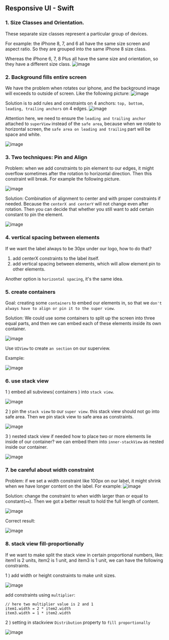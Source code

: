 ## Responsive UI - Swift


### 1.  Size Classes and Orientation.

These separate size classes represent a particular group of devices.

For example: the iPhone 8, 7, and 6 all have the same size screen and aspect ratio. So they are grouped into the same iPhone 8 size class. 

Whereas the iPhone 6, 7, 8 Plus all have the same size and orientation, so they have a different size class.
![image](../assets/devices.png ':size=278x575')


### 2. Background fills entire screen

We have the problem when rotates our iphone, and the background image will exceeds to outside of screen. Like the following picture:
![image](../assets/background.png ':size=430x478')

Solution is to add rules and constraints on 4 anchors: `top, bottom, leading, trailing anchors` on 4 edges. 
![image](../assets/addConstraints.png ':size=341x396')

Attention here, we need to ensure the `leading and trailing anchor` attached to `superView`  instead of the `safe area`, because when we rotate to horizontal screen, the `safe area on leading and trailing` part will be space and white.

![image](../assets/superView.png ':size=646x247')

### 3. Two techniques: Pin and Align
Problem: when we add constraints to pin element to our edges, it might overflow sometimes after the rotation to horizontal direction. Then this constraint will break. For example the following picture.

![image](../assets/pinOverflow.png ':size=332x281')

Solution: Combination of alignment to center and with proper constraints if needed. Because the `centerX and centerY` will not change even after rotation.
Then you can decide that whether you still want to add certain constant to pin the element.

![image](../assets/alignAndPin.png ':size=282x277')

### 4. vertical spacing between elements
If we want the label always to be 30px under our logo, how to do that?
1) add centerX constraints to the label itself.
2) add vertical spacing between elements, which will allow element pin to other elements.

Another option is `horizontal spacing`, it's the same idea.


### 5. create containers 
Goal:  creating some `containers` to embed our elements in, so that we `don't always have to align or pin it to the super view`.

Solution:
We could use some containers to split up the screen into three equal parts, and then we can embed each of these elements inside its own container. 

![image](../assets/container00.png ':size=238x482')

Use `UIView` to create `an section` on our superview.

Example:

![image](../assets/container.png ':size=422x262')

### 6. use stack view

1 ) embed all subviews( containers ) into `stack view`.

![image](../assets/embedStackView.png ':size=405x550')

2 ) pin the `stack view` to our `super view`. this stack view should not go into safe area. Then we  pin stack view to safe area as constraints.

![image](../assets/pintoSafearea.png ':size=323x196')

3 ) nested stack view if needed
how to place two or more elements lie inside of our container? we can embed them into `inner-stackView` as nested inside our container. 

![image](../assets/nestedStackView.png ':size=422x260')

### 7. be careful about width constraint
Problem: if we set a width constraint like 100px on our label, it might shrink when we have longer content on the label. For example:
![image](../assets/widthShrink.png ':size=147x75')

Solution: change the constraint to when width larger than or equal to constant(`>=`). Then we got a better result to hold the full length of content.

![image](../assets/widthconstraint.png ':size=613x299')

Correct result:

![image](../assets/correctWidth.png ':size=152x43')

### 8. stack view fill-proportionally
If we want to make split the stack view in certain proportional numbers, like: item1 is 2 units, item2 is 1 unit, and item3 is 1 unit, we can have the following constraints.

1 ) add width or height constraints to make unit sizes.

![image](../assets/stackcells.png ':size=354x179')

add constraints using `multiplier`:
```
// here two multiplier value is 2 and 1
item1.width = 2 * item2.width
item3.width = 1 * item2.width
```
2 ) setting in stackview `Distribution` property to `fill proportionally`

 ![image](../assets/proportionally.png ':size=411x256')








